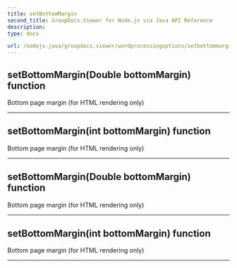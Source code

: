 ```yaml
---
title: setBottomMargin
second_title: GroupDocs.Viewer for Node.js via Java API Reference
description: 
type: docs

url: /nodejs-java/groupdocs.viewer/wordprocessingoptions/setbottommargin/
---
```


## setBottomMargin(Double bottomMargin)  function
Bottom page margin (for HTML rendering only)


---


## setBottomMargin(int bottomMargin)  function
Bottom page margin (for HTML rendering only)


---


## setBottomMargin(Double bottomMargin)  function
Bottom page margin (for HTML rendering only)


---


## setBottomMargin(int bottomMargin)  function
Bottom page margin (for HTML rendering only)


---


